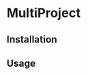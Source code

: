 # MultiProject

<include repo_url="https://github.com/foliant-docs/foliantcontrib.multiproject.git" path="README.md" nohead="true" from_heading="Config Extension to Resolve the `!from` Tag" to_heading="Usage of the Config Extension"></include>

## Installation

<include repo_url="https://github.com/foliant-docs/foliantcontrib.multiproject.git" path="README.md" nohead="true" from_heading="Installation" to_heading="Config Extension to Resolve the `!from` Tag"></include>

## Usage

<include repo_url="https://github.com/foliant-docs/foliantcontrib.multiproject.git" path="README.md" nohead="true" from_heading="Usage of the Config Extension" to_heading="CLI Extension for the `src` Command"></include>
